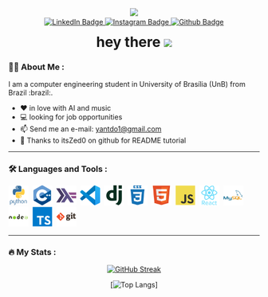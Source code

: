 <div  id="header" align="center">
  <img style="width:338px" src="https://media.giphy.com/media/ZVik7pBtu9dNS/giphy.gif" />
  <div id="badges">
  <a href="https://www.linkedin.com/in/yantavares01/">
    <img src="https://img.shields.io/badge/LinkedIn-blue?style=for-the-badge&logo=linkedin&logoColor=white" alt="LinkedIn Badge"/>
  </a>
  <a href="https://www.instagram.com/yantavares__/">
    <img src="https://img.shields.io/badge/Instagram-red?style=for-the-badge&logo=instagram&logoColor=white" alt="Instagram Badge"/>
  </a>
  <a href=https://github.com/yantavares>
    <img src="https://img.shields.io/badge/Github-black?style=for-the-badge&logo=github&logoColor=white" alt="Github Badge"/>
  </a>
</div>

</div>

<h1 align="center" style="margin-top: 15px">
  hey there
  <img src="https://media.giphy.com/media/hvRJCLFzcasrR4ia7z/giphy.gif" width="30px"/>
</h1>

<div id="about">

### :man_technologist: About Me :

<div style="margin-bottom:8px"> I am a computer engineering student in University of Brasília (UnB) from Brazil :brazil:.</div>

- :heart: in love with AI and music
- :computer: looking for job opportunities
- :mailbox: Send me an e-mail: yantdo1@gmail.com
- :pray: Thanks to itsZed0 on github for README tutorial
</div>

---

<div style="margin-top: 10px"></div>

### :hammer_and_wrench: Languages and Tools :

<div>
  <img src="https://github.com/devicons/devicon/blob/master/icons/python/python-original-wordmark.svg" title="Python" alt="Python" width="40" height="40"/>&nbsp;
  <img src="https://github.com/devicons/devicon/blob/master/icons/cplusplus/cplusplus-original.svg" title="C++" alt="cpp" width="40" height="40"/>&nbsp;
  <img src="https://github.com/devicons/devicon/blob/master/icons/haskell/haskell-original.svg" title="Haskell" alt="Material UI" width="40" height="40"/>&nbsp;
  <img src="https://github.com/devicons/devicon/blob/master/icons/vscode/vscode-original.svg" title="Vscode" alt="Vscode" width="40" height="40"/>&nbsp;
  <img src="https://github.com/devicons/devicon/blob/master/icons/django/django-plain.svg" title="Django" alt="Django " width="40" height="40"/>&nbsp;
  <img src="https://github.com/devicons/devicon/blob/master/icons/css3/css3-plain-wordmark.svg"  title="CSS3" alt="CSS" width="40" height="40"/>&nbsp;
  <img src="https://github.com/devicons/devicon/blob/master/icons/html5/html5-original.svg" title="HTML5" alt="HTML" width="40" height="40"/>&nbsp;
  <img src="https://github.com/devicons/devicon/blob/master/icons/javascript/javascript-original.svg" title="JavaScript" alt="JavaScript" width="40" height="40"/>&nbsp;
  <img src="https://github.com/devicons/devicon/blob/master/icons/react/react-original-wordmark.svg" title="React" alt="React" width="40" height="40"/>&nbsp;
  <img src="https://github.com/devicons/devicon/blob/master/icons/mysql/mysql-original-wordmark.svg" title="MySQL"  alt="MySQL" width="40" height="40"/>&nbsp;
  <img src="https://github.com/devicons/devicon/blob/master/icons/nodejs/nodejs-original-wordmark.svg" title="NodeJS" alt="NodeJS" width="40" height="40"/>&nbsp;
  <img src="https://github.com/devicons/devicon/blob/master/icons/typescript/typescript-plain.svg" title="TypeScript" alt="TS" width="40" height="40"/>&nbsp;
  <img src="https://github.com/devicons/devicon/blob/master/icons/git/git-original-wordmark.svg" title="Git" alt="Git" width="40" height="40"/>
</div>

---

### :fire: My Stats :

<div align="center" style="margin-top:10px">

[![GitHub Streak](http://github-readme-streak-stats.herokuapp.com?user=yantavares&theme=dark&background=000000)](https://git.io/streak-stats)

[![Top Langs](https://github-readme-top-lang.vercel.app/api/top-langs/?username=yantavares&layout=compact&theme=vision-friendly-dark)]

</div>

</div>
